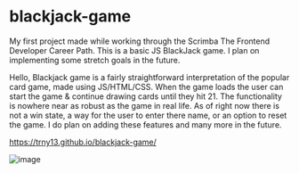 # blackjack-game
My first project made while working through the Scrimba The Frontend Developer Career Path. This is a basic JS BlackJack game. I plan on implementing some stretch goals in the future.

Hello, Blackjack game is a fairly straightforward interpretation of the popular card game, made using JS/HTML/CSS. When the game loads the user can start the game & continue drawing cards until 
they hit 21. The functionality is nowhere near as robust as the game in real life. As of right now there is not a win state, a way for the user to enter there name, or an option
to reset the game. I do plan on adding these features and many more in the future.

https://trny13.github.io/blackjack-game/

![image](https://user-images.githubusercontent.com/87204321/142932925-a6c2abf0-6cc0-4d12-acf1-8f9dd0eec50d.png)
